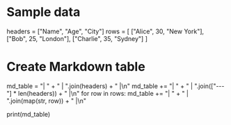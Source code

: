# Sample data
headers = ["Name", "Age", "City"]
rows = [
    ["Alice", 30, "New York"],
    ["Bob", 25, "London"],
    ["Charlie", 35, "Sydney"]
]

# Create Markdown table
md_table = "| " + " | ".join(headers) + " |\n"
md_table += "| " + " | ".join(["---"] * len(headers)) + " |\n"
for row in rows:
    md_table += "| " + " | ".join(map(str, row)) + " |\n"

print(md_table)
